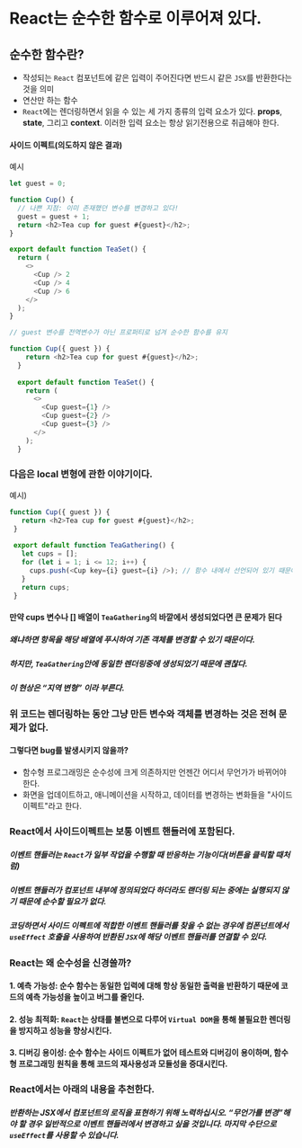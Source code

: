 # React는 순수한 함수로 이루어져 있다.
## 순수한 함수란?
- 작성되는 `React` 컴포넌트에 같은 입력이 주어진다면 반드시 같은 `JSX`를 반환한다는 것을 의미
- 연산만 하는 함수
- `React`에는 렌더링하면서 읽을 수 있는 세 가지 종류의 입력 요소가 있다. 
**props**, **state**, 그리고 **context**. 이러한 입력 요소는 항상 읽기전용으로 취급해야 한다.

#### 사이드 이펙트(의도하지 않은 결과)
예시

```javascript
let guest = 0;

function Cup() {
  // 나쁜 지점: 이미 존재했던 변수를 변경하고 있다!
  guest = guest + 1;
  return <h2>Tea cup for guest #{guest}</h2>;
}

export default function TeaSet() {
  return (
    <>
      <Cup /> 2
      <Cup /> 4
      <Cup /> 6
    </>
  );
}

// guest 변수를 전역변수가 아닌 프로퍼티로 넘겨 순수한 함수를 유지

function Cup({ guest }) {
    return <h2>Tea cup for guest #{guest}</h2>;
  }
  
  export default function TeaSet() {
    return (
      <>
        <Cup guest={1} />
        <Cup guest={2} />
        <Cup guest={3} />
      </>
    );
  }
 ```

### 다음은 local 변형에 관한 이야기이다.
예시)
 ```javascript
function Cup({ guest }) {
    return <h2>Tea cup for guest #{guest}</h2>;
  }
  
  export default function TeaGathering() {
    let cups = [];
    for (let i = 1; i <= 12; i++) {
      cups.push(<Cup key={i} guest={i} />); // 함수 내에서 선언되어 있기 때문에 지역 변형
    }
    return cups;
  }
 ```

#### 만약 cups 변수나 [] 배열이 `TeaGathering`의 바깥에서 생성되었다면 큰 문제가 된다
##### 왜냐하면 항목을 해당 배열에 푸시하여 기존 객체를 변경할 수 있기 때문이다.
##### 하지만, `TeaGathering`안에 동일한 렌더링중에 생성되었기 때문에 괜찮다. 
##### 이 현상은 “지역 변형” 이라 부른다.

 
### 위 코드는 렌더링하는 동안 그냥 만든 변수와 객체를 변경하는 것은 전혀 문제가 없다.

 

#### 그렇다면 bug를 발생시키지 않을까? 
 - 함수형 프로그래밍은 순수성에 크게 의존하지만 언젠간 어디서 무언가가 바뀌어야 한다.
 - 화면을 업데이트하고, 애니메이션을 시작하고, 데이터를 변경하는 변화들을 "사이드 이펙트"라고 한다.

### React에서 사이드이펙트는 보통 이벤트 핸들러에 포함된다.

##### 이벤트 핸들러는 `React`가 일부 작업을 수행할 때 반응하는 기능이다(버튼을 클릭할 때처럼)

##### 이벤트 핸들러가 컴포넌트 내부에 정의되었다 하더라도 랜더링 되는 중에는 실행되지 않기 때문에 순수할 필요가 없다.

##### 코딩하면서 사이드 이펙트에 적합한 이벤트 핸들러를 찾을 수 없는 경우에 컴폰넌트에서 `useEffect` 호출을 사용하여 반환된 `JSX`에 해당 이벤트 핸들러를 연결할 수 있다.

 

### React는 왜 순수성을 신경쓸까? 

#### 1. 예측 가능성: 순수 함수는 동일한 입력에 대해 항상 동일한 출력을 반환하기 때문에 코드의 예측 가능성을 높이고 버그를 줄인다.
#### 2. 성능 최적화: `React`는 상태를 불변으로 다루어 `Virtual DOM`을 통해 불필요한 렌더링을 방지하고 성능을 향상시킨다.
#### 3. 디버깅 용이성: 순수 함수는 사이드 이펙트가 없어 테스트와 디버깅이 용이하며, 함수형 프로그래밍 원칙을 통해 코드의 재사용성과 모듈성을 증대시킨다.

 

### React에서는 아래의 내용을 추천한다. 

##### 반환하는 JSX에서 컴포넌트의 로직을 표현하기 위해 노력하십시오. “무언가를 변경”해야 할 경우 일반적으로 이벤트 핸들러에서 변경하고 싶을 것입니다. 마지막 수단으로 `useEffect`를 사용할 수 있습니다.
